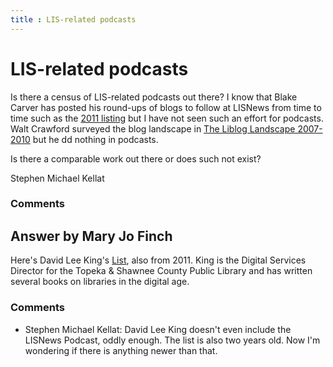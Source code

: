 ```yaml
---
title : LIS-related podcasts
---
```

LIS-related podcasts
=====================
Is there a census of LIS-related podcasts out there? I know that Blake
Carver has posted his round-ups of blogs to follow at LISNews from time
to time such as the [2011
listing](http://lisnews.org/lisnews_blogs_read_2011) but I have not seen
such an effort for podcasts. Walt Crawford surveyed the blog landscape
in [The Liblog Landscape
2007-2010](http://www.lulu.com/shop/walt-crawford/the-liblog-landscape-2007-2010/ebook/product-18474093.html)
but he dd nothing in podcasts.

Is there a comparable work out there or does such not exist?

Stephen Michael Kellat

### Comments ###


Answer by Mary Jo Finch
----------------
Here's David Lee King's
[List](http://www.davidleeking.com/2011/11/10/library-podcasts-you-might-find-useful/#.UXnTLMpkFZA),
also from 2011. King is the Digital Services Director for the Topeka &
Shawnee County Public Library and has written several books on libraries
in the digital age.

### Comments ###
* Stephen Michael Kellat: David Lee King doesn't even include the LISNews Podcast, oddly enough.
The list is also two years old. Now I'm wondering if there is anything
newer than that.


